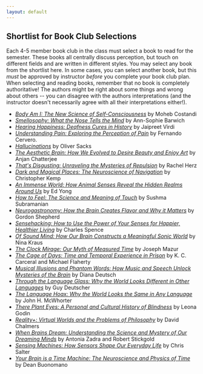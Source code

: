 ```yaml
---
layout: default
---
```


## Shortlist for Book Club Selections

Each 4-5 member book club in the class must select a book to read for the semester. These books all centrally discuss perception, but touch on different fields and are written in different styles. You may select any book from the shortlist here. In some cases, you can select another book, but this *must* be approved by instructor *before* you complete your book club plan. When selecting and reading books, remember that no book is completely authoritative! The authors might be right about some things and wrong about others -- you can disagree with the authors interpretations (and the instructor doesn't necessarily agree with all their interpretations either!).

* [*Body Am I: The New Science of Self-Consciousness*](https://direct.mit.edu/books/book/5402/Body-Am-IThe-New-Science-of-Self-Consciousness) by Moheb Costandi
* [*Smellosophy: What the Nose Tells the Mind*](https://www.hup.harvard.edu/catalog.php?isbn=9780674983694) by Ann-Sophie Barwich
* [*Hearing Happiness: Deafness Cures in History*](https://press.uchicago.edu/ucp/books/book/chicago/H/bo48885494.html) by Jaipreet Virdi
* [*Understanding Pain: Exploring the Perception of Pain*](https://direct.mit.edu/books/book/3399/Understanding-PainExploring-the-Perception-of-Pain) by Fernando Cervero.
* [*Hallucinations*](https://www.penguinrandomhouse.com/books/215065/hallucinations-by-oliver-sacks/) by Oliver Sacks
* [*The Aesthetic Brain: How We Evolved to Desire Beauty and Enjoy Art*](https://global.oup.com/academic/product/the-aesthetic-brain-9780199811809?cc=us&lang=en&#) by Anjan Chatterjee
*  [*That's Disgusting: Unraveling the Mysteries of Repulsion*](https://wwnorton.com/books/9780393344165) by Rachel Herz
*  [*Dark and Magical Places: The Neuroscience of Navigation*](https://wwnorton.com/books/9781324064381) by Christopher Kemp
*  [*An Immense World: How Animal Senses Reveal the Hidden Realms Around Us*](https://www.penguinrandomhouse.com/books/616914/an-immense-world-by-ed-yong/) by Ed Yong
*  [*How to Feel: The Science and Meaning of Touch*](https://cup.columbia.edu/book/how-to-feel/9780231553056) by Sushma Subramanian
*  [*Neurogastronomy: How the Brain Creates Flavor and Why it Matters*](https://cup.columbia.edu/book/neurogastronomy/9780231159111) by Gordon Shepherd
*  [*Sensehacking: How to Use the Power of Your Senses for Happier, Healthier Living*](https://mitpress.mit.edu/9780262545075/of-sound-mind/](https://www.penguin.co.uk/books/308513/sensehacking-by-spence-charles/9780241361153)https://www.penguin.co.uk/books/308513/sensehacking-by-spence-charles/9780241361153) by Charles Spence
*  [*Of Sound Mind: How Our Brain Constructs a Meaningful Sonic World*](https://mitpress.mit.edu/9780262545075/of-sound-mind/) by Nina Kraus
*  [*The Clock Mirage: Our Myth of Measured Time*](https://yalebooks.yale.edu/book/9780300229325/the-clock-mirage/) by Joseph Mazur
*  [*The Cage of Days: Time and Temporal Experience in Prison*](https://cup.columbia.edu/book/the-cage-of-days/9780231555050) by K. C. Carceral and Michael Flaherty
*  [*Musical Illusions and Phantom Words: How Music and Speech Unlock Mysteries of the Brain*](https://global.oup.com/academic/product/musical-illusions-and-phantom-words-9780190206833?cc=us&lang=en&) by Diana Deutsch
*  [*Through the Language Glass: Why the World Looks Different in Other Languages*](https://us.macmillan.com/books/9780312610494/throughthelanguageglass) by Guy Deutscher
*   [*The Language Hoax: Why the World Looks the Same in Any Language*](https://global.oup.com/academic/product/the-language-hoax-9780199361588?cc=us&lang=en&) by John H. McWhorter
*  [*There Plant Eyes: A Personal and Cultural History of Blindness*](https://www.penguinrandomhouse.com/books/611683/there-plant-eyes-by-m-leona-godin/9781524748722) by Leona Godin
*  [*Reality+: Virtual Worlds and the Problems of Philosophy*](https://wwnorton.com/books/9781324050346) by David Chalmers
*  [*When Brains Dream: Understanding the Science and Mystery of Our Dreaming Minds*](https://wwnorton.com/books/9781324020295) by Antonia Zadra and Robert Stickgold
*  [*Sensing Machines: How Sensors Shape Our Everyday Life*](https://mitpress.mit.edu/9780262046602/sensing-machines/) by Chris Salter
*  [*Your Brain is a Time Machine: The Neuroscience and Physics of Time*](https://wwnorton.com/books/9780393355604/about-the-book/product-details) by Dean Buonomano




